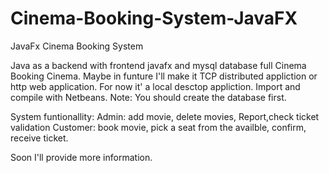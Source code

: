 # Cinema-Booking-System-JavaFX
JavaFx Cinema Booking System

Java as a backend with frontend javafx and mysql database full Cinema Booking Cinema. Maybe in funture I'll make it TCP distributed appliction or http web application. For now it' a local desctop appliction. Import and compile with Netbeans. Note: You should create the database first. 


System funtionallity:
Admin: add movie, delete movies, Report,check ticket validation
Customer: book movie, pick a seat from the availble, confirm, receive ticket.


Soon I'll provide more information.
